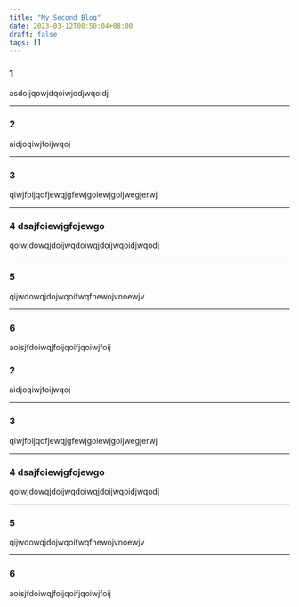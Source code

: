 ```yaml
---
title: "My Second Blog"
date: 2023-03-12T00:50:04+08:00
draft: false
tags: []
---
```


### 1

asdoijqowjdqoiwjodjwqoidj

---


### 2

aidjoqiwjfoijwqoj

---


### 3 

qiwjfoijqofjewqjgfewjgoiewjgoijwegjerwj

---


### 4 dsajfoiewjgfojewgo

qoiwjdowqjdoijwqdoiwqjdoijwqoidjwqodj

---


### 5 

qijwdowqjdojwqoifwqfnewojvnoewjv

---


### 6

aoisjfdoiwqjfoijqoifjqoiwjfoij



### 2

aidjoqiwjfoijwqoj

---


### 3 

qiwjfoijqofjewqjgfewjgoiewjgoijwegjerwj

---


### 4 dsajfoiewjgfojewgo

qoiwjdowqjdoijwqdoiwqjdoijwqoidjwqodj

---


### 5 

qijwdowqjdojwqoifwqfnewojvnoewjv

---


### 6

aoisjfdoiwqjfoijqoifjqoiwjfoij

